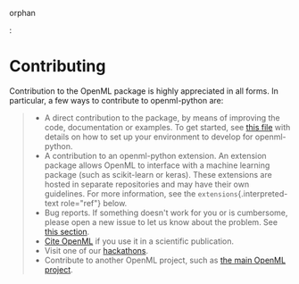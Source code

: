 orphan

:   

# Contributing

Contribution to the OpenML package is highly appreciated in all forms.
In particular, a few ways to contribute to openml-python are:

> -   A direct contribution to the package, by means of improving the
>     code, documentation or examples. To get started, see [this
>     file](https://github.com/openml/openml-python/blob/main/CONTRIBUTING.md)
>     with details on how to set up your environment to develop for
>     openml-python.
> -   A contribution to an openml-python extension. An extension package
>     allows OpenML to interface with a machine learning package (such
>     as scikit-learn or keras). These extensions are hosted in separate
>     repositories and may have their own guidelines. For more
>     information, see the `extensions`{.interpreted-text role="ref"}
>     below.
> -   Bug reports. If something doesn\'t work for you or is cumbersome,
>     please open a new issue to let us know about the problem. See
>     [this
>     section](https://github.com/openml/openml-python/blob/main/CONTRIBUTING.md).
> -   [Cite OpenML](https://www.openml.org/cite) if you use it in a
>     scientific publication.
> -   Visit one of our [hackathons](https://www.openml.org/meet).
> -   Contribute to another OpenML project, such as [the main OpenML
>     project](https://github.com/openml/OpenML/blob/master/CONTRIBUTING.md).
